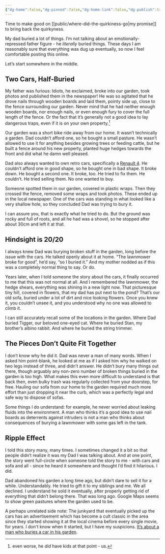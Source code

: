 ```yaml
---
{"dg-home":false,"dg-pinned":false,"dg-home-link":false,"dg-publish":true,"type":"post","disabled rules":["header-increment","yaml-title","yaml-title-alias","file-name-heading"],"title":"My Dad Buried Things","dg-permalink":"my-dad-buried-things/","created-date":"2024-04-06T10:36:51","aliases":["My Dad Buried Things"],"linter-yaml-title-alias":"My Dad Buried Things","updated-date":"2025-05-05T17:44:28","tags":["personal"],"dg-path":"my-dad-buried-things.md","permalink":"/my-dad-buried-things/","dgPassFrontmatter":true,"created":"2024-04-06T10:36:51","updated":"2025-05-05T17:44:28"}
---
```



Time to make good on [[public/where-did-the-quirkiness-go\|my promise]] to bring back the quirkyness.

My dad buried a lot of things. I’m not talking about an emotionally-repressed father figure - he _literally_ buried things. These days I am reasonably sure that everything was dug up eventually, so now I feel comfortable posting this online.

Let’s start somewhere in the middle.

## Two Cars, Half-Buried
My father was furious: Idiots, he exclaimed, broke into our garden, took photos and published them in the newspaper! He was so agitated that he drove nails through wooden boards and laid them, pointy side up, close to the fence surrounding our garden. Never mind that he had neither enough wooden boards, nor enough nails, or even enough fury to cover the full length of the fence. Or the fact that it’s generally not a good idea to lay dangerous traps, even if it is on your own property.[^1]

Our garden was a short bike ride away from our home. It wasn’t technically a garden. Dad couldn’t afford one, so he bought a small pasture. He wasn’t allowed to use it for anything besides growing trees or feeding cattle, but he built a fence around his new property, planted huge hedges towards the front and did what he damn well pleased.

Dad also always wanted to own retro cars, specifically a [Renault 4](https://en.wikipedia.org/wiki/Renault_4). He couldn’t afford one in good shape, so he bought one in bad shape. It broke down. He bought a second one. It broke, too. He tried to fix them. He couldn’t. He tried selling them. No one wanted to buy.

Someone spotted them in our garden, covered in plastic wraps. Then they crossed the fence, removed some wraps and took photos. These ended up in the local newspaper. One of the cars was standing in what looked like a very shallow hole, so they concluded Dad was trying to bury it.

I can assure you, that is exactly what he tried to do. But the ground was rocky and full of roots, and all he had was a shovel, so he stopped after about 30cm and left it at that.

## Hindsight is 20/20
I always knew Dad was burying broken stuff in the garden, long before the issue with the cars. He talked openly about it at home. “The lawnmower broke for good”, he’d say, “so I buried it.” And my mother nodded as if this was a completely normal thing to say. Or do.

Years later, when I told someone the story about the cars, it finally occurred to me that this was not normal at all. And I remembered the lawnmower, the hedge shears, everything was shining in a new light now.  That picturesque tiny hill, covered in flowers, that my dad has put next to the pond?  That’s our old sofa, buried under a lot of dirt and nice looking flowers. Once you knew it, you couldn’t unsee it, and you understood why no one was allowed to climb it.

I can still accurately recall some of the locations in the garden. Where Dad buried Tigger, our beloved one-eyed cat. Where he buried Stan, my brother’s albino rabbit. And where he buried  the string trimmer.

## The Pieces Don’t Quite Fit Together
I don’t know why he did it. Dad was never a man of many words. When I asked him point-blank, he looked at me as if I asked him why he walked on two legs instead of three, and didn’t answer. He didn’t bury many things out there, though arguably any non-zero number of broken things buried in the garden is too high. What makes this even more difficult to understand is that back then, even bulky trash was regularly collected from your doorstep, for free. Hauling our sofa from our home to the garden required much more effort than just dropping it near the curb, which was a perfectly legal and safe way to dispose of sofas.

Some things I do understand: for example, he never worried about leaking fluids into the environment. A man who thinks it’s a good idea to use nail boards as deterrents against intruders is not a man who thinks about consequences of burying a lawnmower with some gas left in the tank.

## Ripple Effect
I told this story many, many times. I sometimes changed it a bit so that people didn’t realize it was my Dad I was talking about. And at one point, the story went full-circle when someone told the story to me - with cars and sofa and all - since he heard it somewhere and thought I’d find it hilarious. I did.

Dad abandoned his garden a long time ago, but didn’t dare to sell it for a while. Understandably. He tried to gift it to my siblings and me. We all declined. I understand he sold it eventually, after properly getting rid of everything that didn’t belong there. That was long ago. Google Maps seems to show green pastures where the garden used to be.

A perhaps unrelated side note: The junkyard that eventually picked up the cars has an advertisement which has become a cult classic in the area since they started showing  it at the local cinema before every single movie, for years. I don't know when it started, but I have my suspicions. [It’s about a man who buries a car in his garden](https://www.youtube.com/watch?v=pPO_Z2Z9RuM).

[^1]: even worse, he _did_ have kids at that point - us.
